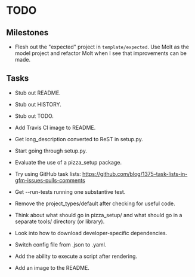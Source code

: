 TODO
====

Milestones
----------

* Flesh out the "expected" project in `template/expected`.  Use Molt as the
  model project and refactor Molt when I see that improvements can be made.

Tasks
-----

* Stub out README.
* Stub out HISTORY.
* Stub out TODO.
* Add Travis CI image to README.
* Get long_description converted to ReST in setup.py.
* Start going through setup.py.
* Evaluate the use of a pizza_setup package.
* Try using GitHub task lists:
  https://github.com/blog/1375-task-lists-in-gfm-issues-pulls-comments
* Get --run-tests running one substantive test.
* Remove the project_types/default after checking for useful code.
* Think about what should go in pizza_setup/ and what should go in a
  separate tools/ directory (or library).
* Look into how to download developer-specific dependencies.

* Switch config file from .json to .yaml.
* Add the ability to execute a script after rendering.
* Add an image to the README.
